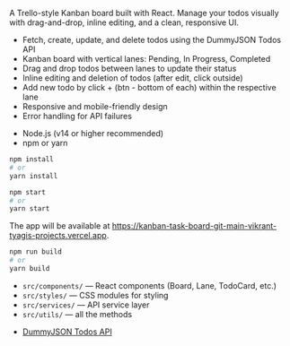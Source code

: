 <!-- Kanban Task Board -->

A Trello-style Kanban board built with React. Manage your todos visually with drag-and-drop, inline editing, and a clean, responsive UI.

<!-- Features -->
- Fetch, create, update, and delete todos using the DummyJSON Todos API
- Kanban board with vertical lanes: Pending, In Progress, Completed
- Drag and drop todos between lanes to update their status
- Inline editing and deletion of todos (after edit, click outside)
- Add new todo by click + (btn - bottom of each) within the respective lane
- Responsive and mobile-friendly design
- Error handling for API failures

<!-- Getting Started -->

<!-- Prerequisites -->
- Node.js (v14 or higher recommended)
- npm or yarn

<!-- Installation -->
```bash
npm install
# or
yarn install
```

<!-- Running Locally -->
```bash
npm start
# or
yarn start
```

The app will be available at https://kanban-task-board-git-main-vikrant-tyagis-projects.vercel.app.

<!-- Building for Production -->
```bash
npm run build
# or
yarn build
```


<!-- Project Structure -->
- `src/components/` — React components (Board, Lane, TodoCard, etc.)
- `src/styles/` — CSS modules for styling
- `src/services/` — API service layer
- `src/utils/` — all the methods 

<!-- API Reference -->
- [DummyJSON Todos API](https://dummyjson.com/docs/todos)

